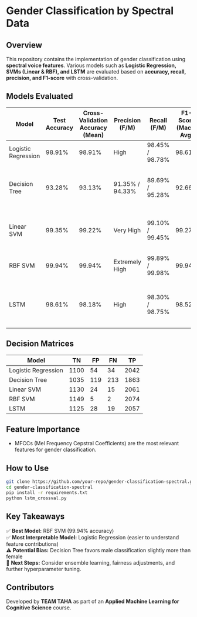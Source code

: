 # Gender Classification by Spectral Data

## Overview
This repository contains the implementation of gender classification using **spectral voice features**. Various models such as **Logistic Regression, SVMs (Linear & RBF), and LSTM** are evaluated based on **accuracy, recall, precision, and F1-score** with cross-validation.

## Models Evaluated
| Model              | Test Accuracy | Cross-Validation Accuracy (Mean) | Precision (F/M)         | Recall (F/M)         | F1-Score (Macro Avg) | Key Insights |
|--------------------|--------------|----------------------------------|-------------------------|----------------------|----------------------|--------------|
| Logistic Regression | 98.91%       | 98.91%                           | High                    | 98.45% / 98.78%      | 98.61%               | No overfitting, robust generalization |
| Decision Tree     | 93.28%       | 93.13%                           | 91.35% / 94.33%         | 89.69% / 95.28%      | 92.66%               | Better at classifying males, potential recall improvement for females |
| Linear SVM        | 99.35%       | 99.22%                           | Very High               | 99.10% / 99.45%      | 99.27%               | Strong performance, but slightly outperformed by RBF SVM |
| RBF SVM          | 99.94%       | 99.94%                           | Extremely High          | 99.89% / 99.98%      | 99.94%               | Best model overall, captures non-linear patterns |
| LSTM              | 98.61%       | 98.18%                           | High                    | 98.30% / 98.75%      | 98.52%               | Performs well, benefits from sequential dependencies, slightly lower than SVMs |

## Decision Matrices
| Model               | TN   | FP  | FN  | TP   |
|---------------------|------|-----|-----|------|
| Logistic Regression | 1100 | 54  | 34  | 2042 |
| Decision Tree      | 1035 | 119 | 213 | 1863 |
| Linear SVM         | 1130 | 24  | 15  | 2061 |
| RBF SVM           | 1149 | 5   | 2   | 2074 |
| LSTM               | 1125 | 28  | 19  | 2057 |

## Feature Importance
- MFCCs (Mel Frequency Cepstral Coefficients) are the most relevant features for gender classification.

## How to Use
```bash
git clone https://github.com/your-repo/gender-classification-spectral.git
cd gender-classification-spectral
pip install -r requirements.txt
python lstm_crossval.py
```

## Key Takeaways
✅ **Best Model:** RBF SVM (99.94% accuracy)  
✅ **Most Interpretable Model:** Logistic Regression (easier to understand feature contributions)  
⚠️ **Potential Bias:** Decision Tree favors male classification slightly more than female  
📌 **Next Steps:** Consider ensemble learning, fairness adjustments, and further hyperparameter tuning.

## Contributors
Developed by **TEAM TAHA** as part of an **Applied Machine Learning for Cognitive Science** course.
